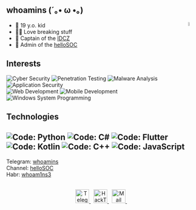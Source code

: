 ## whoamins (´｡• ω •｡)
<img align="right" height="5%" src="https://i.imgur.com/W6ZTVZE.jpeg" />

- 👶 19 y.o. kid
- 👨‍💻 Love breaking stuff
- 🌚 Captain of the [IDCZ](https://ctftime.org/team/144064)
- 👋 Admin of the [helloSOC](https://t.me/helloSOC)

## Interests
![ Cyber Security     ](https://img.shields.io/badge/Cyber%20Security-informational?style=for-the-badge&color=424242)
![ Penetration Testing   ](https://img.shields.io/badge/Penetration%20Testing-informational?style=for-the-badge&color=bebebe)
![ Malware Analysis   ](https://img.shields.io/badge/Malware%20Analysis-informational?style=for-the-badge&color=bebebe)
![ Application Security ](https://img.shields.io/badge/Application%20Security-informational?style=for-the-badge&color=bebebe)
<br />
![ Web Development                ](https://img.shields.io/badge/Web%20Development-informational?style=for-the-badge&color=424242)
![ Mobile Development                ](https://img.shields.io/badge/Mobile%20Development-informational?style=for-the-badge&color=424242)
![ Windows System Programming                ](https://img.shields.io/badge/Windows%20System%20Programming-informational?style=for-the-badge&color=424242)


## Technologies
![ Code: Python         ](https://img.shields.io/static/v1?style=for-the-badge&logoColor=white&labelColor=424242&color=bebebe&label=Code&message=Python&logo=python)
![ Code: C#        ](https://img.shields.io/static/v1?style=for-the-badge&logoColor=white&labelColor=424242&color=bebebe&label=Code&message=csharp&logo=csharp)
![ Code: Flutter        ](https://img.shields.io/static/v1?style=for-the-badge&logoColor=white&labelColor=424242&color=bebebe&label=Code&message=Flutter&logo=flutter)
![ Code: Kotlin        ](https://img.shields.io/static/v1?style=for-the-badge&logoColor=white&labelColor=424242&color=bebebe&label=Code&message=kotlin/java&logo=kotlin)
![ Code: C++  ](https://img.shields.io/static/v1?style=for-the-badge&logoColor=white&labelColor=424242&color=bebebe&label=Code&message=cpp&logo=cplusplus)
![ Code: JavaScript     ](https://img.shields.io/static/v1?style=for-the-badge&logoColor=white&labelColor=424242&color=bebebe&label=Code&message=JavaScript&logo=javascript)
---

Telegram: [whoamins](https://t.me/whoamins)
  <br />
Channel:  [helloSOC](https://t.me/helloSOC)
  <br />
Habr: [whoam1ns3](https://habr.com/ru/users/whoam1ns3/)

<br>
<div align=center>
	<a href="https://t.me/whoamins">
		<img width=36 height=36 alt="Telegram" src="https://cdn.jsdelivr.net/npm/simple-icons@6.21.0/icons/telegram.svg"/>
	</a>&nbsp;
	<a href="https://app.hackthebox.com/profile/1180152">
		<img width=36 height=36 alt="HackTheBox" src="https://cdn.jsdelivr.net/npm/simple-icons@6.21.0/icons/hackthebox.svg"/>
	</a>&nbsp;
	<a href="mailto:whoam1ns3@gmail.com">
		<img width=36 height=36 alt="Mail" src="https://cdn.jsdelivr.net/npm/simple-icons@6.21.0/icons/gmail.svg"/>
	</a>&nbsp;
</div>

